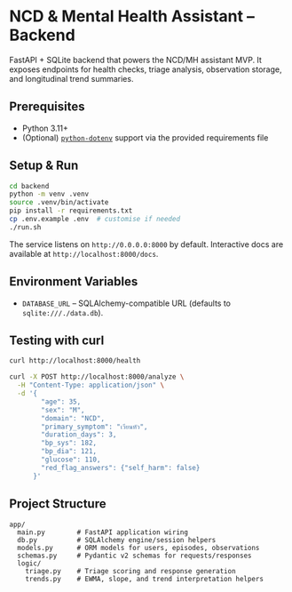 # NCD & Mental Health Assistant – Backend

FastAPI + SQLite backend that powers the NCD/MH assistant MVP. It exposes endpoints for health checks, triage analysis, observation storage, and longitudinal trend summaries.

## Prerequisites
- Python 3.11+
- (Optional) [`python-dotenv`](https://pypi.org/project/python-dotenv/) support via the provided requirements file

## Setup & Run
```bash
cd backend
python -m venv .venv
source .venv/bin/activate
pip install -r requirements.txt
cp .env.example .env  # customise if needed
./run.sh
```

The service listens on `http://0.0.0.0:8000` by default. Interactive docs are available at `http://localhost:8000/docs`.

## Environment Variables
- `DATABASE_URL` – SQLAlchemy-compatible URL (defaults to `sqlite:///./data.db`).

## Testing with curl
```bash
curl http://localhost:8000/health

curl -X POST http://localhost:8000/analyze \
  -H "Content-Type: application/json" \
  -d '{
        "age": 35,
        "sex": "M",
        "domain": "NCD",
        "primary_symptom": "เวียนหัว",
        "duration_days": 3,
        "bp_sys": 182,
        "bp_dia": 121,
        "glucose": 110,
        "red_flag_answers": {"self_harm": false}
      }'
```

## Project Structure
```
app/
  main.py        # FastAPI application wiring
  db.py          # SQLAlchemy engine/session helpers
  models.py      # ORM models for users, episodes, observations
  schemas.py     # Pydantic v2 schemas for requests/responses
  logic/
    triage.py    # Triage scoring and response generation
    trends.py    # EWMA, slope, and trend interpretation helpers
```
